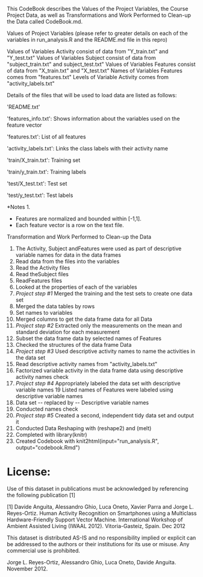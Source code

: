 
This CodeBook describes the Values of the Project Variables, the Course Project Data, as well as Transformations and Work Performed to Clean-up the Data called CodeBook.md.

Values of Project Variables (please refer to greater details on each of the variables in run_analysis.R and the README.md file in this repro)

  Values of Variables Activity consist of data from "Y_train.txt" and "Y_test.txt"
  Values of Variables Subject consist of data from "subject_train.txt" and subject_test.txt"
  Values of Variables Features consist of data from "X_train.txt" and "X_test.txt"
  Names of Variables Features comes from "features.txt"
  Levels of Variable Activity comes from "activity_labels.txt"

  Details of the files that will be used to load data are listed as follows:
  
  'README.txt'
  
  'features_info.txt': Shows information about the variables used on the feature vector
  
  'features.txt': List of all features
  
  'activity_labels.txt': Links the class labels with their activity name
  
  'train/X_train.txt': Training set
  
  'train/y_train.txt': Training labels
  
  'test/X_test.txt': Test set
  
  'test/y_test.txt': Test labels
  

*Notes 1. 
- Features are normalized and bounded within [-1,1].
- Each feature vector is a row on the text file.


Transformation and Work Performed to Clean-up the Data

  1. The Activity, Subject andFeatures were used as part of descriptive variable names for data in the data frames
  2. Read data from the files into the variables
  3. Read the Activity files
  4. Read theSubject files
  5. ReadFeatures files
  6. Looked at the properties of each of the variables
  7. <em> Project step #1</em> Merged the training and the test sets to create one data set
  8. Merged the data tables by rows
  9. Set names to variables
  10. Merged columns to get the data frame data for all Data
  11. <em>Project step #2</em> Extracted only the measurements on the mean and standard deviation for each measurement
  12. Subset the data frame data by selected names of Features
  13. Checked the structures of the data frame Data
  14. <em>Project step #3</em> Used descriptive activity names to name the activities in the data set
  15. Read descriptive activity names from "activity_labels.txt"
  16. Factorized variable activity in the data frame data using descriptive
    activity names check
  17. <em>Project step #4</em> Appropriately labeled the data set with descriptive variable names
    19 Listed names of Features were labeled using descriptive variable names
  18. Data set -- replaced by -- Descriptive variable names
  19. Conducted names check
  20. <em>Project step #5</em> Created a second, independent tidy data set and output it
  21. Conducted Data Reshaping with (reshape2) and (melt)
  22. Completed with library(knitr)
  23. Created Codebook with knit2html(input="run_analysis.R", output="codebook.Rmd")

License:
========
Use of this dataset in publications must be acknowledged by referencing the following publication [1] 

[1] Davide Anguita, Alessandro Ghio, Luca Oneto, Xavier Parra and Jorge L. Reyes-Ortiz. Human Activity Recognition on Smartphones using a Multiclass Hardware-Friendly Support Vector Machine. International Workshop of Ambient Assisted Living (IWAAL 2012). Vitoria-Gasteiz, Spain. Dec 2012

This dataset is distributed AS-IS and no responsibility implied or explicit can be addressed to the authors or their institutions for its use or misuse. Any commercial use is prohibited.

Jorge L. Reyes-Ortiz, Alessandro Ghio, Luca Oneto, Davide Anguita. November 2012.


